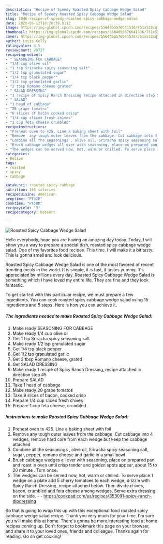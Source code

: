 ```yaml
---
description: "Recipe of Speedy Roasted Spicy Cabbage Wedge Salad"
title: "Recipe of Speedy Roasted Spicy Cabbage Wedge Salad"
slug: 1946-recipe-of-speedy-roasted-spicy-cabbage-wedge-salad
date: 2020-09-12T18:26:39.811Z
image: https://img-global.cpcdn.com/recipes/5564055576641536/751x532cq70/roasted-spicy-cabbage-wedge-salad-recipe-main-photo.jpg
thumbnail: https://img-global.cpcdn.com/recipes/5564055576641536/751x532cq70/roasted-spicy-cabbage-wedge-salad-recipe-main-photo.jpg
cover: https://img-global.cpcdn.com/recipes/5564055576641536/751x532cq70/roasted-spicy-cabbage-wedge-salad-recipe-main-photo.jpg
author: Louis Kelly
ratingvalue: 4.5
reviewcount: 28727
recipeingredient:
- " SEASONING FOR CABBAGE"
- "1/4 cup olive oil"
- "1 tsp Sriracha spicy seasoning salt"
- "1/2 tsp granulated sugar"
- "1/4 tsp black pepper"
- "1/2 tsp granulated garlic"
- "2 tbsp Romano cheese grated"
- " SALAD DRESSING"
- "1 recipe of Spicy Ranch Dressing recipe attached in direction step 5"
- " SALAD"
- "1 head of cabbage"
- "20 grape tomatos"
- "8 slices of bacon cooked crisp"
- "1/4 cup sliced fresh chives"
- "1 cup feta cheese crumbled"
recipeinstructions:
- "Preheat oven to 425. Line a baking sheet with foil"
- "Remove  any tough outer leaves from the cabbage. Cut cabbage into 4 wedges, remove hard core from each wedge but keep the cabbage attached"
- "Combine all the seasonings , olive oil, Sriracha spicy seasoning salt, sugar, pepper, romano cheese and garlic in a small bowl"
- "Brush cabbage wedges all over with seasoning, place on prepared pan and  roast in oven until crisp tender and golden spots appear, about 15 to 20 minute . Turn once."
- "The wedges can be served now, hot, warm or chilled. To serve place 1 wedge on a plate add 5 cherry tomatoes to each wedge, drizzle with Spicy Ranch Dressing, recipe attached below. Then divide chives, bacon, crumbled and feta cheese among wedges. Serve extra dressing on the side.  https://cookpad.com/us/recipes/353091-spicy-ranch-dipdressing"
categories:
- Recipe
tags:
- roasted
- spicy
- cabbage

katakunci: roasted spicy cabbage 
nutrition: 165 calories
recipecuisine: American
preptime: "PT32M"
cooktime: "PT58M"
recipeyield: "3"
recipecategory: Dessert

---
```



![Roasted Spicy Cabbage Wedge Salad](https://img-global.cpcdn.com/recipes/5564055576641536/751x532cq70/roasted-spicy-cabbage-wedge-salad-recipe-main-photo.jpg)

Hello everybody, hope you are having an amazing day today. Today, I will show you a way to prepare a special dish, roasted spicy cabbage wedge salad. One of my favorites food recipes. This time, I will make it a bit tasty. This is gonna smell and look delicious.

Roasted Spicy Cabbage Wedge Salad is one of the most favored of recent trending meals in the world. It is simple, it is fast, it tastes yummy. It's appreciated by millions every day. Roasted Spicy Cabbage Wedge Salad is something which I have loved my entire life. They are fine and they look fantastic.




To get started with this particular recipe, we must prepare a few ingredients. You can cook roasted spicy cabbage wedge salad using 15 ingredients and 5 steps. Here is how you can achieve it.

<!--inarticleads1-->

##### The ingredients needed to make Roasted Spicy Cabbage Wedge Salad:

1. Make ready  SEASONING FOR CABBAGE
1. Make ready 1/4 cup olive oil
1. Get 1 tsp Sriracha spicy seasoning salt
1. Make ready 1/2 tsp granulated sugar
1. Get 1/4 tsp black pepper
1. Get 1/2 tsp granulated garlic
1. Get 2 tbsp Romano cheese, grated
1. Get  SALAD DRESSING
1. Make ready 1 recipe of Spicy Ranch Dressing, recipe attached in direction step #5
1. Prepare  SALAD
1. Take 1 head of cabbage
1. Make ready 20 grape tomatos
1. Take 8 slices of bacon, cooked crisp
1. Prepare 1/4 cup sliced fresh chives
1. Prepare 1 cup feta cheese, crumbled




<!--inarticleads2-->

##### Instructions to make Roasted Spicy Cabbage Wedge Salad:

1. Preheat oven to 425. Line a baking sheet with foil
1. Remove  any tough outer leaves from the cabbage. Cut cabbage into 4 wedges, remove hard core from each wedge but keep the cabbage attached
1. Combine all the seasonings , olive oil, Sriracha spicy seasoning salt, sugar, pepper, romano cheese and garlic in a small bowl
1. Brush cabbage wedges all over with seasoning, place on prepared pan and  roast in oven until crisp tender and golden spots appear, about 15 to 20 minute . Turn once.
1. The wedges can be served now, hot, warm or chilled. To serve place 1 wedge on a plate add 5 cherry tomatoes to each wedge, drizzle with Spicy Ranch Dressing, recipe attached below. Then divide chives, bacon, crumbled and feta cheese among wedges. Serve extra dressing on the side. -  - https://cookpad.com/us/recipes/353091-spicy-ranch-dipdressing




So that is going to wrap this up with this exceptional food roasted spicy cabbage wedge salad recipe. Thank you very much for your time. I'm sure you will make this at home. There's gonna be more interesting food at home recipes coming up. Don't forget to bookmark this page on your browser, and share it to your loved ones, friends and colleague. Thanks again for reading. Go on get cooking!
